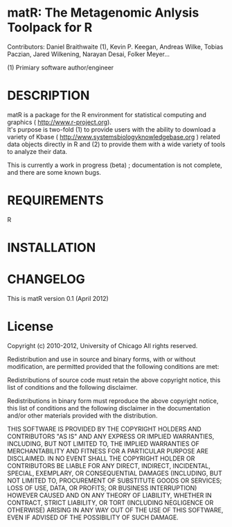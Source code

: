 matR: The Metagenomic Anlysis Toolpack for R
===

Contributors: Daniel Braithwaite (1), Kevin P. Keegan, Andreas Wilke, Tobias Paczian, Jared Wilkening, 
Narayan Desai, Folker Meyer...

(1) Primiary software author/engineer

DESCRIPTION
===
matR is a package for the R environment for statistical computing and graphics 
( http://www.r-project.org).  
It's purpose is two-fold (1) to provide users with the ability to download a variety of Kbase 
( http://www.systemsbiologyknowledgebase.org ) 
related data objects directly in R and (2) to provide them with a wide variety of tools to 
analyze their data. 

This is currently a work in progress (beta) ; documentation is not complete, and there are some known bugs. 

REQUIREMENTS
===
R

INSTALLATION
===

CHANGELOG
===
This is matR version 0.1 (April 2012)

License
===

Copyright (c) 2010-2012, University of Chicago
All rights reserved.

Redistribution and use in source and binary forms, with or without modification, are permitted provided that the following conditions are met:

Redistributions of source code must retain the above copyright notice, this list of conditions and the following disclaimer.

Redistributions in binary form must reproduce the above copyright notice, this list of conditions and the following disclaimer in the documentation and/or other materials provided with the distribution.

THIS SOFTWARE IS PROVIDED BY THE COPYRIGHT HOLDERS AND CONTRIBUTORS "AS IS" AND ANY EXPRESS OR IMPLIED WARRANTIES, INCLUDING, BUT NOT LIMITED TO, THE IMPLIED WARRANTIES OF MERCHANTABILITY AND FITNESS FOR A PARTICULAR PURPOSE ARE DISCLAIMED. IN NO EVENT SHALL THE COPYRIGHT HOLDER OR CONTRIBUTORS BE LIABLE FOR ANY DIRECT, INDIRECT, INCIDENTAL, SPECIAL, EXEMPLARY, OR CONSEQUENTIAL DAMAGES (INCLUDING, BUT NOT LIMITED TO, PROCUREMENT OF SUBSTITUTE GOODS OR SERVICES; LOSS OF USE, DATA, OR PROFITS; OR BUSINESS INTERRUPTION) HOWEVER CAUSED AND ON ANY THEORY OF LIABILITY, WHETHER IN CONTRACT, STRICT LIABILITY, OR TORT (INCLUDING NEGLIGENCE OR OTHERWISE) ARISING IN ANY WAY OUT OF THE USE OF THIS SOFTWARE, EVEN IF ADVISED OF THE POSSIBILITY OF SUCH DAMAGE.

